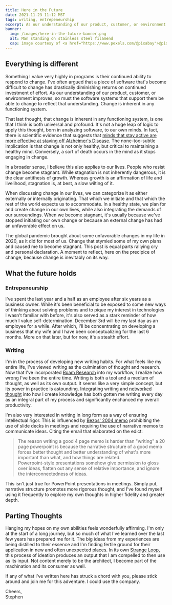 ```yaml
---
title: Here in the Future
date: 2021-11-23 11:12 MST
tags: writing, entrepeneurship
excerpt: As our understanding of our product, customer, or environment improves, so must the software systems that support them be able to change to reflect that understanding. Change is inherent in any functioning system.
banner:
  img: /images/here-in-the-future-banner.png
  alt: Man standing on stainless steel filamend
  cap: image courtesy of <a href="https://www.pexels.com/@pixabay">@pixabay</a>, CC0
---
```


## Everything is different

Something I value very highly in programs is their continued ability to respond to change. I've often argued that a piece of software that's become difficult to change has drastically diminishing returns on continued investment of effort. As our understanding of our product, customer, or environment improves, so must the software systems that support them be able to change to reflect that understanding. Change is inherent in any functioning system.

That last thought, that change is inherent in any functioning system, is one that I think is both universal and profound. It's not a huge leap of logic to apply this thought, born in analyzing software, to our own minds. In fact, there is scientific evidence that suggests that [minds that stay active are more effective at staving off Alzheimer's Disease][alz]. The none-too-subtle implication is that change is not only healthy, but critical to maintaining a healthy mind. Conversely, a sort of death occurs in the mind as it stops engaging in change.

In a broader sense, I believe this also applies to our lives. People who resist change become stagnant. While stagnation is not inherently dangerous, it is the clear antithesis of growth. Whereas growth is an affirmation of life and livelihood, stagnation is, at best, a slow wilting of it.

When discussing change in our lives, we can categorize it as either externally or internally originating. That which we initiate and that which the rest of the world expects us to accommodate. In a healthy state, we plan for and create change in our own lives, while also integrating the demands of our surroundings. When we become stagnant, it's usually because we've stopped initiating our own change or because an external change has had an unfavorable effect on us.

The global pandemic brought about some unfavorable changes in my life in 2020, as it did for most of us. Change that stymied some of my own plans and caused me to become stagnant. This post is equal parts rallying cry and personal declaration. A moment to reflect, here on the precipice of change, because change is inevitably on its way.

## What the future holds

### Entrepeneurship

I've spent the last year and a half as an employee after six years as a business owner. While it's been beneficial to be exposed to some new ways of thinking about solving problems and to pique my interest in technologies I wasn't familiar with before, it's also served as a stark reminder of how much I value self-determination. December 3rd will be my last day as an employee for a while. After which, I'll be concentrating on developing a business that my wife and I have been conceptualizing for the last 6 months. More on that later, but for now, it's a stealth effort.

### Writing

I'm in the process of developing new writing habits. For what feels like my entire life, I've viewed writing as the culmination of thought and research. Now that I've incorporated [Roam Research](https://roamresearch.com) into my workflow, I realize how wrong I've been the entire time. Writing is both a tool and a medium of thought, as well as its own output. It seems like a very simple concept, but its power in practice is astounding. Integrating writing and [networked thought](https://www.youtube.com/watch?v=L6GIW4PprQE) into how I create knowledge has both gotten me writing every day as an integral part of my process and significantly enchanced my overall productivity.

I'm also very interested in writing in long form as a way of ensuring intellectual rigor. This is influenced by [Bezos' 2004 memo](https://slab.com/blog/jeff-bezos-writing-management-strategy/) prohibiting the use of slide decks in meetings and requiring the use of narrative memos to communicate ideas. Citing the email that elaborated on the edict:

> The reason writing a good 4 page memo is harder than "writing" a 20 page powerpoint is because the narrative structure of a good memo forces better thought and better understanding of what's more important than what, and how things are related.  
> Powerpoint-style presentations somehow give permission to gloss over ideas, flatten out any sense of relative importance, and ignore the interconnectedness of ideas.

This isn't just true for PowerPoint presentations in meetings. Simply put, narrative structure promotes more rigorous thought, and I've found myself using it frequently to explore my own thoughts in higher fidelity and greater depth.

## Parting Thoughts

Hanging my hopes on my own abilities feels wonderfully affirming. I'm only at the start of a long journey, but so much of what I've learned over the last few years has prepared me for it. The big ideas from my experiences are being distilled to their essence and I'm finding fertile ground for their application in new and often unexpected places. In its own [Strange Loop](https://en.wikipedia.org/wiki/Strange_loop), this process of ideation produces an output that I am compelled to then use as its input. Not content merely to be the architect, I become part of the machination and its consumer as well.

If any of what I've written here has struck a chord with you, please stick around and join me for this adventure. I could use the company.

Cheers,  
Stephen

[alz]: https://www.ncbi.nlm.nih.gov/pmc/articles/PMC3772831/
